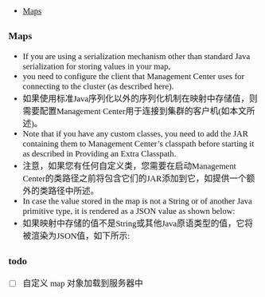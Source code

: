 <span  style="font-family: Simsun,serif; font-size: 17px; ">

- [Maps](https://docs.hazelcast.com/management-center/5.1/data-structures/map)

### Maps

- If you are using a serialization mechanism other than standard Java serialization for storing values in your map,
- you need to configure the client that Management Center uses for connecting to the cluster (as described here).
- 如果使用标准Java序列化以外的序列化机制在映射中存储值，则需要配置Management Center用于连接到集群的客户机(如本文所述)。
- Note that if you have any custom classes, you need to add the JAR containing them to Management Center’s classpath
  before starting it as described in Providing an Extra Classpath.
- 注意，如果您有任何自定义类，您需要在启动Management Center的类路径之前将包含它们的JAR添加到它，如提供一个额外的类路径中所述。
- In case the value stored in the map is not a String or of another Java primitive type, it is rendered as a JSON value
  as shown below:
- 如果映射中存储的值不是String或其他Java原语类型的值，它将被渲染为JSON值，如下所示:

### todo

- [ ] 自定义 map 对象加载到服务器中

</span>
